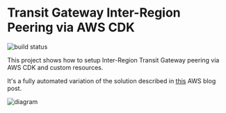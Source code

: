 # Transit Gateway Inter-Region Peering via AWS CDK

![build status](https://github.com/yylat/aws-cdk-transit-gateway-peering/workflows/node%20build/badge.svg)

This project shows how to setup Inter-Region Transit Gateway peering via AWS CDK and custom resources.

It's a fully automated variation of the solution described in [this](https://aws.amazon.com/blogs/networking-and-content-delivery/using-the-aws-cdk-and-aws-transit-gateway-inter-region-peering-to-build-a-global-network/) AWS blog post.

![diagram](https://d2908q01vomqb2.cloudfront.net/5b384ce32d8cdef02bc3a139d4cac0a22bb029e8/2020/05/27/TGW_peering_CDK_diagram.png)
